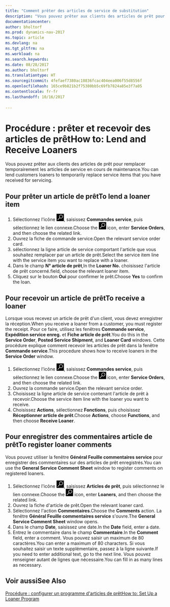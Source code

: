 ```yaml
---
title: "Comment prêter des articles de service de substitution"
description: "Vous pouvez prêter aux clients des articles de prêt pour remplacer temporairement les articles de service en cours de maintenance."
documentationcenter: 
author: bholtorf
ms.prod: dynamics-nav-2017
ms.topic: article
ms.devlang: na
ms.tgt_pltfrm: na
ms.workload: na
ms.search.keywords: 
ms.date: 08/28/2017
ms.author: bholtorf
ms.translationtype: HT
ms.sourcegitcommit: 4fefaef7380ac10836fcac404eea006f55d8556f
ms.openlocfilehash: 165ce9b821b2f75380bb5c69fb7824a85e3f7a05
ms.contentlocale: fr-fr
ms.lasthandoff: 10/16/2017

---
```

# <a name="how-to-lend-and-receive-loaners"></a><span data-ttu-id="0e985-103">Procédure : prêter et recevoir des articles de prêt</span><span class="sxs-lookup"><span data-stu-id="0e985-103">How to: Lend and Receive Loaners</span></span>
<span data-ttu-id="0e985-104">Vous pouvez prêter aux clients des articles de prêt pour remplacer temporairement les articles de service en cours de maintenance.</span><span class="sxs-lookup"><span data-stu-id="0e985-104">You can lend customers loaners to temporarily replace service items that you have received for servicing.</span></span>  
  
## <a name="to-lend-a-loaner-item"></a><span data-ttu-id="0e985-105">Pour prêter un article de prêt</span><span class="sxs-lookup"><span data-stu-id="0e985-105">To lend a loaner item</span></span>    
1. <span data-ttu-id="0e985-106">Sélectionnez l'icône ![Page ou état pour la recherche](media/ui-search/search_small.png "Page ou état pour la recherche"), saisissez **Commandes service**, puis sélectionnez le lien connexe.</span><span class="sxs-lookup"><span data-stu-id="0e985-106">Choose the ![Search for Page or Report](media/ui-search/search_small.png "Search for Page or Report icon") icon, enter **Service Orders**, and then choose the related link.</span></span>  
2. <span data-ttu-id="0e985-107">Ouvrez la fiche de commande service.</span><span class="sxs-lookup"><span data-stu-id="0e985-107">Open the relevant service order card.</span></span>  
3. <span data-ttu-id="0e985-108">sélectionnez la ligne article de service comportant l'article que vous souhaitez remplacer par un article de prêt.</span><span class="sxs-lookup"><span data-stu-id="0e985-108">Select the service item line with the service item you want to replace with a loaner.</span></span>  
4. <span data-ttu-id="0e985-109">Dans le champ **N° article de prêt**,</span><span class="sxs-lookup"><span data-stu-id="0e985-109">In the **Loaner No.**</span></span> <span data-ttu-id="0e985-110">choisissez l'article de prêt concerné.</span><span class="sxs-lookup"><span data-stu-id="0e985-110">field, choose the relevant loaner item.</span></span>  
5. <span data-ttu-id="0e985-111">Cliquez sur le bouton **Oui** pour confirmer le prêt.</span><span class="sxs-lookup"><span data-stu-id="0e985-111">Choose **Yes** to confirm the loan.</span></span>  

## <a name="to-receive-a-loaner"></a><span data-ttu-id="0e985-112">Pour recevoir un article de prêt</span><span class="sxs-lookup"><span data-stu-id="0e985-112">To receive a loaner</span></span>  
<span data-ttu-id="0e985-113">Lorsque vous recevez un article de prêt d'un client, vous devez enregistrer la réception.</span><span class="sxs-lookup"><span data-stu-id="0e985-113">When you receive a loaner from a customer, you must register the receipt.</span></span> <span data-ttu-id="0e985-114">Pour ce faire, utilisez les fenêtres **Commande service**, **Expédition service enreg.** et **Fiche article de prêt**.</span><span class="sxs-lookup"><span data-stu-id="0e985-114">You do this in the **Service Order**, **Posted Service Shipment**, and **Loaner Card** windows.</span></span> <span data-ttu-id="0e985-115">Cette procédure explique comment recevoir les articles de prêt dans la fenêtre **Commande service**.</span><span class="sxs-lookup"><span data-stu-id="0e985-115">This procedure shows how to receive loaners in the **Service Order** window.</span></span>  
  
1. <span data-ttu-id="0e985-116">Sélectionnez l'icône ![Page ou état pour la recherche](media/ui-search/search_small.png "Page ou état pour la recherche"), saisissez **Commandes service**, puis sélectionnez le lien connexe.</span><span class="sxs-lookup"><span data-stu-id="0e985-116">Choose the ![Search for Page or Report](media/ui-search/search_small.png "Search for Page or Report icon") icon, enter **Service Orders**, and then choose the related link.</span></span>  
2. <span data-ttu-id="0e985-117">Ouvrez la commande service.</span><span class="sxs-lookup"><span data-stu-id="0e985-117">Open the relevant service order.</span></span>  
3. <span data-ttu-id="0e985-118">Choisissez la ligne article de service contenant l'article de prêt à recevoir.</span><span class="sxs-lookup"><span data-stu-id="0e985-118">Choose the service item line with the loaner you want to receive.</span></span>  
4. <span data-ttu-id="0e985-119">Choisissez **Actions**, sélectionnez **Fonctions**, puis choisissez **Réceptionner article de prêt**.</span><span class="sxs-lookup"><span data-stu-id="0e985-119">Choose **Actions**, choose **Functions**, and then choose **Receive Loaner**.</span></span>  

## <a name="to-register-loaner-comments"></a><span data-ttu-id="0e985-120">Pour enregistrer des commentaires article de prêt</span><span class="sxs-lookup"><span data-stu-id="0e985-120">To register loaner comments</span></span>  
<span data-ttu-id="0e985-121">Vous pouvez utiliser la fenêtre **Général Feuille commentaires service** pour enregistrer des commentaires sur des articles de prêt enregistrés.</span><span class="sxs-lookup"><span data-stu-id="0e985-121">You can use the **General Service Comment Sheet** window to register comments on registered loaners.</span></span>  
  
1. <span data-ttu-id="0e985-122">Sélectionnez l'icône ![Page ou état pour la recherche](media/ui-search/search_small.png "Page ou état pour la recherche"), saisissez **Articles de prêt**, puis sélectionnez le lien connexe.</span><span class="sxs-lookup"><span data-stu-id="0e985-122">Choose the ![Search for Page or Report](media/ui-search/search_small.png "Search for Page or Report icon") icon, enter **Loaners**, and then choose the related link.</span></span>  
2. <span data-ttu-id="0e985-123">Ouvrez la fiche d'article de prêt.</span><span class="sxs-lookup"><span data-stu-id="0e985-123">Open the relevant loaner card.</span></span>  
3. <span data-ttu-id="0e985-124">Sélectionnez l'action **Commentaires**.</span><span class="sxs-lookup"><span data-stu-id="0e985-124">Choose the **Comments** action.</span></span> <span data-ttu-id="0e985-125">La fenêtre **Général Feuille commentaires service** s'ouvre.</span><span class="sxs-lookup"><span data-stu-id="0e985-125">The **General Service Comment Sheet** window opens.</span></span>  
4. <span data-ttu-id="0e985-126">Dans le champ **Date**, saisissez une date.</span><span class="sxs-lookup"><span data-stu-id="0e985-126">In the **Date** field, enter a date.</span></span>  
5. <span data-ttu-id="0e985-127">Entrez le commentaire dans le champ **Commentaire**.</span><span class="sxs-lookup"><span data-stu-id="0e985-127">In the **Comment** field, enter a comment.</span></span> <span data-ttu-id="0e985-128">Vous pouvez saisir un maximum de 80 caractères.</span><span class="sxs-lookup"><span data-stu-id="0e985-128">You can enter a maximum of 80 characters.</span></span> <span data-ttu-id="0e985-129">Si vous souhaitez saisir un texte supplémentaire, passez à la ligne suivante.</span><span class="sxs-lookup"><span data-stu-id="0e985-129">If you need to enter additional text, go to the next line.</span></span> <span data-ttu-id="0e985-130">Vous pouvez renseigner autant de lignes que nécessaire.</span><span class="sxs-lookup"><span data-stu-id="0e985-130">You can fill in as many lines as necessary.</span></span>  
  
## <a name="see-also"></a><span data-ttu-id="0e985-131">Voir aussi</span><span class="sxs-lookup"><span data-stu-id="0e985-131">See Also</span></span>  
[<span data-ttu-id="0e985-132">Procédure : configurer un programme d'articles de prêt</span><span class="sxs-lookup"><span data-stu-id="0e985-132">How to: Set Up a Loaner Program</span></span>](service-how-setup-loaner-program.md)   

